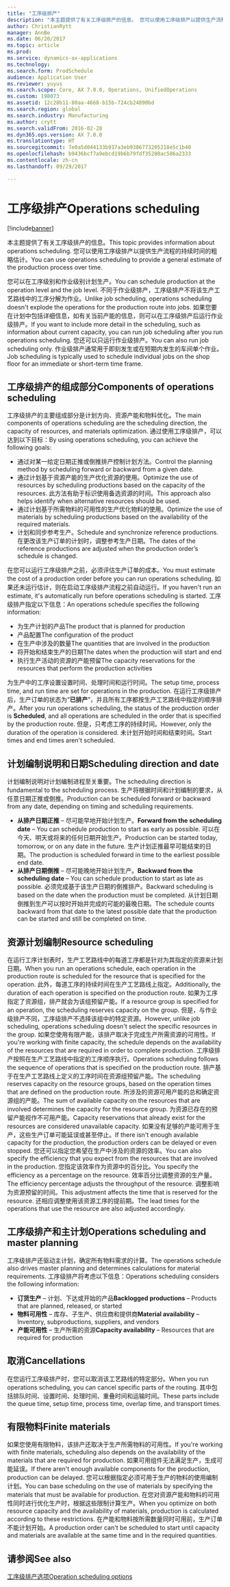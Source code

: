 ```yaml
---
title: "工序级排产"
description: "本主题提供了有关工序级排产的信息。 您可以使用工序级排产以提供生产流程的持续时间的粗略估计。"
author: ChristianRytt
manager: AnnBe
ms.date: 06/20/2017
ms.topic: article
ms.prod: 
ms.service: dynamics-ax-applications
ms.technology: 
ms.search.form: ProdSchedule
audience: Application User
ms.reviewer: yuyus
ms.search.scope: Core, AX 7.0.0, Operations, UnifiedOperations
ms.custom: 198073
ms.assetid: 12c28b11-80aa-4668-b15b-724cb24890bd
ms.search.region: global
ms.search.industry: Manufacturing
ms.author: crytt
ms.search.validFrom: 2016-02-28
ms.dyn365.ops.version: AX 7.0.0
ms.translationtype: HT
ms.sourcegitcommit: 7e0a5d044133b917a3eb9386773205218e5c1b40
ms.openlocfilehash: b9436bcf7a9ebcd19b6b79fdf35280ac586a2333
ms.contentlocale: zh-cn
ms.lasthandoff: 09/29/2017

---
```


# <a name="operations-scheduling"></a><span data-ttu-id="9c8fb-104">工序级排产</span><span class="sxs-lookup"><span data-stu-id="9c8fb-104">Operations scheduling</span></span>

[!include[banner](../includes/banner.md)]


<span data-ttu-id="9c8fb-105">本主题提供了有关工序级排产的信息。</span><span class="sxs-lookup"><span data-stu-id="9c8fb-105">This topic provides information about operations scheduling.</span></span> <span data-ttu-id="9c8fb-106">您可以使用工序级排产以提供生产流程的持续时间的粗略估计。</span><span class="sxs-lookup"><span data-stu-id="9c8fb-106">You can use operations scheduling to provide a general estimate of the production process over time.</span></span>

<span data-ttu-id="9c8fb-107">您可以在工序级别和作业级别计划生产。</span><span class="sxs-lookup"><span data-stu-id="9c8fb-107">You can schedule production at the operation level and the job level.</span></span> <span data-ttu-id="9c8fb-108">不同于作业级排产，工序级排产不将该生产工艺路线中的工序分解为作业。</span><span class="sxs-lookup"><span data-stu-id="9c8fb-108">Unlike job scheduling, operations scheduling doesn't explode the operations for the production route into jobs.</span></span> <span data-ttu-id="9c8fb-109">如果您要在计划中包括详细信息，如有关当前产能的信息，则可以在工序级排产后运行作业级排产。</span><span class="sxs-lookup"><span data-stu-id="9c8fb-109">If you want to include more detail in the scheduling, such as information about current capacity, you can run job scheduling after you run operations scheduling.</span></span> <span data-ttu-id="9c8fb-110">您还可以只运行作业级排产。</span><span class="sxs-lookup"><span data-stu-id="9c8fb-110">You can also run job scheduling only.</span></span> <span data-ttu-id="9c8fb-111">作业级排产通常用于即刻发生或在短期内发生的车间单个作业。</span><span class="sxs-lookup"><span data-stu-id="9c8fb-111">Job scheduling is typically used to schedule individual jobs on the shop floor for an immediate or short-term time frame.</span></span>

## <a name="components-of-operations-scheduling"></a><span data-ttu-id="9c8fb-112">工序级排产的组成部分</span><span class="sxs-lookup"><span data-stu-id="9c8fb-112">Components of operations scheduling</span></span>
<span data-ttu-id="9c8fb-113">工序级排产的主要组成部分是计划方向、资源产能和物料优化。</span><span class="sxs-lookup"><span data-stu-id="9c8fb-113">The main components of operations scheduling are the scheduling direction, the capacity of resources, and materials optimization.</span></span> <span data-ttu-id="9c8fb-114">通过使用工序级排产，可以达到以下目标：</span><span class="sxs-lookup"><span data-stu-id="9c8fb-114">By using operations scheduling, you can achieve the following goals:</span></span>

-   <span data-ttu-id="9c8fb-115">通过对某一给定日期正推或倒推排产控制计划方法。</span><span class="sxs-lookup"><span data-stu-id="9c8fb-115">Control the planning method by scheduling forward or backward from a given date.</span></span>
-   <span data-ttu-id="9c8fb-116">通过计划基于资源产能的生产优化资源的使用。</span><span class="sxs-lookup"><span data-stu-id="9c8fb-116">Optimize the use of resources by scheduling productions based on the capacity of the resources.</span></span> <span data-ttu-id="9c8fb-117">此方法有助于标识使用备选资源的时间。</span><span class="sxs-lookup"><span data-stu-id="9c8fb-117">This approach also helps identify when alternative resources should be used.</span></span>
-   <span data-ttu-id="9c8fb-118">通过计划基于所需物料的可用性的生产优化物料的使用。</span><span class="sxs-lookup"><span data-stu-id="9c8fb-118">Optimize the use of materials by scheduling productions based on the availability of the required materials.</span></span>
-   <span data-ttu-id="9c8fb-119">计划和同步参考生产。</span><span class="sxs-lookup"><span data-stu-id="9c8fb-119">Schedule and synchronize reference productions.</span></span> <span data-ttu-id="9c8fb-120">在更改该生产订单的计划时，调整参考生产日期。</span><span class="sxs-lookup"><span data-stu-id="9c8fb-120">The dates of the reference productions are adjusted when the production order’s schedule is changed.</span></span>

<span data-ttu-id="9c8fb-121">在您可以运行工序级排产之前，必须评估生产订单的成本。</span><span class="sxs-lookup"><span data-stu-id="9c8fb-121">You must estimate the cost of a production order before you can run operations scheduling.</span></span> <span data-ttu-id="9c8fb-122">如果还未运行估计，则在启动工序级排产流程之前自动运行。</span><span class="sxs-lookup"><span data-stu-id="9c8fb-122">If you haven't run an estimate, it's automatically run before operations scheduling is started.</span></span> <span data-ttu-id="9c8fb-123">工序级排产指定以下信息：</span><span class="sxs-lookup"><span data-stu-id="9c8fb-123">An operations schedule specifies the following information:</span></span>

-   <span data-ttu-id="9c8fb-124">为生产计划的产品</span><span class="sxs-lookup"><span data-stu-id="9c8fb-124">The product that is planned for production</span></span>
-   <span data-ttu-id="9c8fb-125">产品配置</span><span class="sxs-lookup"><span data-stu-id="9c8fb-125">The configuration of the product</span></span>
-   <span data-ttu-id="9c8fb-126">在生产中涉及的数量</span><span class="sxs-lookup"><span data-stu-id="9c8fb-126">The quantities that are involved in the production</span></span>
-   <span data-ttu-id="9c8fb-127">将开始和结束生产的日期</span><span class="sxs-lookup"><span data-stu-id="9c8fb-127">The dates when the production will start and end</span></span>
-   <span data-ttu-id="9c8fb-128">执行生产活动的资源的产能预留</span><span class="sxs-lookup"><span data-stu-id="9c8fb-128">The capacity reservations for the resources that perform the production activities</span></span>

<span data-ttu-id="9c8fb-129">为生产中的工序设置设置时间、处理时间和运行时间。</span><span class="sxs-lookup"><span data-stu-id="9c8fb-129">The setup time, process time, and run time are set for operations in the production.</span></span> <span data-ttu-id="9c8fb-130">在运行工序级排产后，生产订单的状态为“**已排产**”，并且所有工序都按生产工艺路线中指定的顺序排产。</span><span class="sxs-lookup"><span data-stu-id="9c8fb-130">After you run operations scheduling, the status of the production order is **Scheduled**, and all operations are scheduled in the order that is specified by the production route.</span></span> <span data-ttu-id="9c8fb-131">但是，只考虑工序的持续时间。</span><span class="sxs-lookup"><span data-stu-id="9c8fb-131">However, only the duration of the operation is considered.</span></span> <span data-ttu-id="9c8fb-132">未计划开始时间和结束时间。</span><span class="sxs-lookup"><span data-stu-id="9c8fb-132">Start times and end times aren't scheduled.</span></span>

## <a name="scheduling-direction-and-date"></a><span data-ttu-id="9c8fb-133">计划编制说明和日期</span><span class="sxs-lookup"><span data-stu-id="9c8fb-133">Scheduling direction and date</span></span>
<span data-ttu-id="9c8fb-134">计划编制说明对计划编制进程至关重要。</span><span class="sxs-lookup"><span data-stu-id="9c8fb-134">The scheduling direction is fundamental to the scheduling process.</span></span> <span data-ttu-id="9c8fb-135">生产将根据时间和计划编制的要求，从任意日期正推或倒推。</span><span class="sxs-lookup"><span data-stu-id="9c8fb-135">Production can be scheduled forward or backward from any date, depending on timing and scheduling requirements.</span></span>

-   <span data-ttu-id="9c8fb-136">**从排产日期正推** – 尽可能早地开始计划生产。</span><span class="sxs-lookup"><span data-stu-id="9c8fb-136">**Forward from the scheduling date** – You can schedule production to start as early as possible.</span></span> <span data-ttu-id="9c8fb-137">可以在今天、明天或将来的任何日期开始生产。</span><span class="sxs-lookup"><span data-stu-id="9c8fb-137">Production can be started today, tomorrow, or on any date in the future.</span></span> <span data-ttu-id="9c8fb-138">生产计划正推最早可能结束的日期。</span><span class="sxs-lookup"><span data-stu-id="9c8fb-138">The production is scheduled forward in time to the earliest possible end date.</span></span>
-   <span data-ttu-id="9c8fb-139">**从排产日期倒推** – 尽可能晚地开始计划生产。</span><span class="sxs-lookup"><span data-stu-id="9c8fb-139">**Backward from the scheduling date** – You can schedule production to start as late as possible.</span></span> <span data-ttu-id="9c8fb-140">必须完成基于该生产日期的倒推排产。</span><span class="sxs-lookup"><span data-stu-id="9c8fb-140">Backward scheduling is based on the date when the production must be completed.</span></span> <span data-ttu-id="9c8fb-141">从计划日期倒推到生产可以按时开始并完成的可能的最晚日期。</span><span class="sxs-lookup"><span data-stu-id="9c8fb-141">The schedule counts backward from that date to the latest possible date that the production can be started and still be completed on time.</span></span>

## <a name="resource-scheduling"></a><span data-ttu-id="9c8fb-142">资源计划编制</span><span class="sxs-lookup"><span data-stu-id="9c8fb-142">Resource scheduling</span></span>
<span data-ttu-id="9c8fb-143">在运行工序计划表时，生产工艺路线中的每道工序都是针对为其指定的资源来计划日期。</span><span class="sxs-lookup"><span data-stu-id="9c8fb-143">When you run an operations schedule, each operation in the production route is scheduled for the resource that is specified for the operation.</span></span> <span data-ttu-id="9c8fb-144">此外，每道工序的持续时间在生产工艺路线上指定。</span><span class="sxs-lookup"><span data-stu-id="9c8fb-144">Additionally, the duration of each operation is specified on the production route.</span></span> <span data-ttu-id="9c8fb-145">如果为工序指定了资源组，排产就会为该组预留产能。</span><span class="sxs-lookup"><span data-stu-id="9c8fb-145">If a resource group is specified for an operation, the scheduling reserves capacity on the group.</span></span> <span data-ttu-id="9c8fb-146">但是，与作业级排产不同，工序级排产不选择该组中的特定资源。</span><span class="sxs-lookup"><span data-stu-id="9c8fb-146">However, unlike job scheduling, operations scheduling doesn't select the specific resources in the group.</span></span> <span data-ttu-id="9c8fb-147">如果您使用有限产能，该排产取决于完成生产所需资源的可用性。</span><span class="sxs-lookup"><span data-stu-id="9c8fb-147">If you're working with finite capacity, the schedule depends on the availability of the resources that are required in order to complete production.</span></span> <span data-ttu-id="9c8fb-148">工序级排产按照在生产工艺路线中指定的工序顺序执行。</span><span class="sxs-lookup"><span data-stu-id="9c8fb-148">Operations scheduling follows the sequence of operations that is specified on the production route.</span></span> <span data-ttu-id="9c8fb-149">排产基于在生产工艺路线上定义的工序时间在资源组预留产能。</span><span class="sxs-lookup"><span data-stu-id="9c8fb-149">The scheduling reserves capacity on the resource groups, based on the operation times that are defined on the production route.</span></span> <span data-ttu-id="9c8fb-150">所涉及的资源可用产能的总和确定资源组的产能。</span><span class="sxs-lookup"><span data-stu-id="9c8fb-150">The sum of available capacity on the resources that are involved determines the capacity for the resource group.</span></span> <span data-ttu-id="9c8fb-151">为资源已存在的预留产能视作不可用产能。</span><span class="sxs-lookup"><span data-stu-id="9c8fb-151">Capacity reservations that already exist for the resources are considered unavailable capacity.</span></span> <span data-ttu-id="9c8fb-152">如果没有足够的产能可用于生产，这些生产订单可能延误或甚至停止。</span><span class="sxs-lookup"><span data-stu-id="9c8fb-152">If there isn't enough available capacity for the production, the production orders can be delayed or even stopped.</span></span> <span data-ttu-id="9c8fb-153">您还可以指定您希望在生产中涉及的资源的效率。</span><span class="sxs-lookup"><span data-stu-id="9c8fb-153">You can also specify the efficiency that you expect from the resources that are involved in the production.</span></span> <span data-ttu-id="9c8fb-154">您指定该效率作为资源中的百分比。</span><span class="sxs-lookup"><span data-stu-id="9c8fb-154">You specify the efficiency as a percentage on the resource.</span></span> <span data-ttu-id="9c8fb-155">效率百分比调整资源的生产量。</span><span class="sxs-lookup"><span data-stu-id="9c8fb-155">The efficiency percentage adjusts the throughput of the resource.</span></span> <span data-ttu-id="9c8fb-156">调整影响为资源预留的时间。</span><span class="sxs-lookup"><span data-stu-id="9c8fb-156">This adjustment affects the time that is reserved for the resource.</span></span> <span data-ttu-id="9c8fb-157">还相应调整使用该资源工序的提前期。</span><span class="sxs-lookup"><span data-stu-id="9c8fb-157">The lead times for the operations that use the resource are also adjusted accordingly.</span></span>

## <a name="operations-scheduling-and-master-planning"></a><span data-ttu-id="9c8fb-158">工序级排产和主计划</span><span class="sxs-lookup"><span data-stu-id="9c8fb-158">Operations scheduling and master planning</span></span>
<span data-ttu-id="9c8fb-159">工序级排产还驱动主计划，确定所有物料需求的计算。</span><span class="sxs-lookup"><span data-stu-id="9c8fb-159">The operations schedule also drives master planning and determines calculations for material requirements.</span></span> <span data-ttu-id="9c8fb-160">工序级排产将考虑以下信息：</span><span class="sxs-lookup"><span data-stu-id="9c8fb-160">Operations scheduling considers the following information:</span></span>

-   <span data-ttu-id="9c8fb-161">**订货生产** – 计划、下达或开始的产品</span><span class="sxs-lookup"><span data-stu-id="9c8fb-161">**Backlogged productions** – Products that are planned, released, or started</span></span>
-   <span data-ttu-id="9c8fb-162">**物料可用性** – 库存、子生产、供应商和提供商</span><span class="sxs-lookup"><span data-stu-id="9c8fb-162">**Material availability** – Inventory, subproductions, suppliers, and vendors</span></span>
-   <span data-ttu-id="9c8fb-163">**产能可用性** – 生产所需的资源</span><span class="sxs-lookup"><span data-stu-id="9c8fb-163">**Capacity availability** – Resources that are required for production</span></span>

## <a name="cancellations"></a><span data-ttu-id="9c8fb-164">取消</span><span class="sxs-lookup"><span data-stu-id="9c8fb-164">Cancellations</span></span>
<span data-ttu-id="9c8fb-165">在您运行工序级排产时，您可以取消该工艺路线的特定部分。</span><span class="sxs-lookup"><span data-stu-id="9c8fb-165">When you run operations scheduling, you can cancel specific parts of the routing.</span></span> <span data-ttu-id="9c8fb-166">其中包括排队时间、设置时间、处理时间、重叠时间和运输时间。</span><span class="sxs-lookup"><span data-stu-id="9c8fb-166">These parts include the queue time, setup time, process time, overlap time, and transport times.</span></span>

## <a name="finite-materials"></a><span data-ttu-id="9c8fb-167">有限物料</span><span class="sxs-lookup"><span data-stu-id="9c8fb-167">Finite materials</span></span>
<span data-ttu-id="9c8fb-168">如果您使用有限物料，该排产还取决于生产所需物料的可用性。</span><span class="sxs-lookup"><span data-stu-id="9c8fb-168">If you're working with finite materials, scheduling also depends on the availability of the materials that are required for production.</span></span> <span data-ttu-id="9c8fb-169">如果可用组件无法满足生产，生成可能延误。</span><span class="sxs-lookup"><span data-stu-id="9c8fb-169">If there aren't enough available components for the production, production can be delayed.</span></span> <span data-ttu-id="9c8fb-170">您可以根据指定必须可用于生产的物料的使用编制计划。</span><span class="sxs-lookup"><span data-stu-id="9c8fb-170">You can base scheduling on the use of materials by specifying the materials that must be available for production.</span></span> <span data-ttu-id="9c8fb-171">在您对资源产能和物料的可用性同时进行优化生产时，根据这些限制计算生产。</span><span class="sxs-lookup"><span data-stu-id="9c8fb-171">When you optimize on both resource capacity and the availability of materials, production is calculated according to these restrictions.</span></span> <span data-ttu-id="9c8fb-172">在产能和物料按所需数量同时可用前，生产订单不能计划开始。</span><span class="sxs-lookup"><span data-stu-id="9c8fb-172">A production order can't be scheduled to start until capacity and materials are available at the same time and in the required quantities.</span></span>

<a name="see-also"></a><span data-ttu-id="9c8fb-173">请参阅</span><span class="sxs-lookup"><span data-stu-id="9c8fb-173">See also</span></span>
--------

[<span data-ttu-id="9c8fb-174">工序级排产选项</span><span class="sxs-lookup"><span data-stu-id="9c8fb-174">Operation scheduling options</span></span>](operation-scheduling-options.md)




